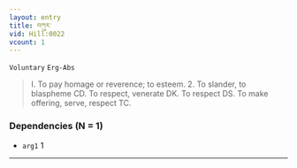```yaml
---
layout: entry
title: བཀུར་
vid: Hill:0022
vcount: 1
---
```

`Voluntary` `Erg-Abs`
> I\.
 To pay homage or reverence; to esteem\.
 2\.
 To slander, to blaspheme CD\.
 To respect, venerate DK\.
To respect DS\.
To make offering, serve, respect TC\.

### Dependencies (N = 1)
* `arg1` 1

---

